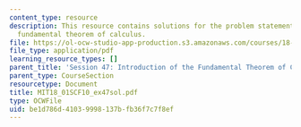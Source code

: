 ```yaml
---
content_type: resource
description: This resource contains solutions for the problem statements related to
  fundamental theorem of calculus.
file: https://ol-ocw-studio-app-production.s3.amazonaws.com/courses/18-01sc-single-variable-calculus-fall-2010/be1d786d41039998137bfb36f7c7f8ef_MIT18_01SCF10_ex47sol.pdf
file_type: application/pdf
learning_resource_types: []
parent_title: 'Session 47: Introduction of the Fundamental Theorem of Calculus'
parent_type: CourseSection
resourcetype: Document
title: MIT18_01SCF10_ex47sol.pdf
type: OCWFile
uid: be1d786d-4103-9998-137b-fb36f7c7f8ef
---
```

